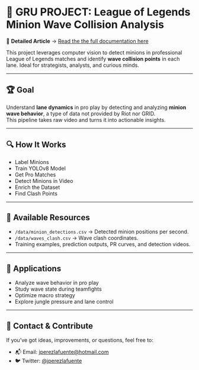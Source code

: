 # 🧠 GRU PROJECT: League of Legends Minion Wave Collision Analysis

📄 **Detailed Article** → [Read the the full documentation here](docs/full_analysis.md)

This project leverages computer vision to detect minions in professional League of Legends matches and identify **wave collision points** in each lane. Ideal for strategists, analysts, and curious minds.

---

## 🏆 Goal

Understand **lane dynamics** in pro play by detecting and analyzing **minion wave behavior**, a type of data not provided by Riot nor GRID.  
This pipeline takes raw video and turns it into actionable insights.  

---

## 🔍 How It Works

- Label Minions  
- Train YOLOv8 Model
- Get Pro Matches  
- Detect Minions in Video  
- Enrich the Dataset  
- Find Clash Points  

---

## 🧾 Available Resources

- `/data/minion_detections.csv` → Detected minion positions per second.  
- `/data/waves_clash.csv` → Wave clash coordinates.
- Training examples, prediction outputs, PR curves, and detection videos.

---

## 📌 Applications

- Analyze wave behavior in pro play  
- Study wave state during teamfights  
- Optimize macro strategy  
- Explore jungle pressure and lane control

---

## 💬 Contact & Contribute

If you’ve got ideas, improvements, or questions, feel free to:  
- 📬 Email: [jperezlafuente@hotmail.com](mailto:jperezlafuente@hotmail.com)  
- 🐦 Twitter: [@jperezlafuente](https://twitter.com/jperezlafuente)
